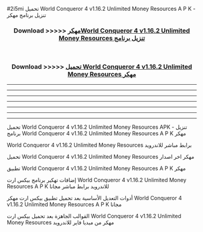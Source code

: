 #2i5mi تحميل World Conqueror 4 v1.16.2 Unlimited Money Resources  A P K - تنزيل برنامج مهكر



<div align="center">
<h3>Download >>>>> <a href="https://runaway1.web.app/?sq=World Conqueror 4 v1.16.2 Unlimited Money Resources ">مهكرWorld Conqueror 4 v1.16.2 Unlimited Money Resources  تنزيل برنامج</a></h3><br>

<h3>Download >>>>> <a href="https://runaway1.web.app/?sq=World Conqueror 4 v1.16.2 Unlimited Money Resources ">تحميل World Conqueror 4 v1.16.2 Unlimited Money Resources  مهكر</a></h3>
</div>


----------------------------------------------------------

----------------------------------------------------------

----------------------------------------------------------

----------------------------------------------------------

----------------------------------------------------------

----------------------------------------------------------

----------------------------------------------------------

تحميل World Conqueror 4 v1.16.2 Unlimited Money Resources  APK - تنزيل برنامج World Conqueror 4 v1.16.2 Unlimited Money Resources  A P K مهكر

World Conqueror 4 v1.16.2 Unlimited Money Resources  برابط مباشر للاندرويد

تحميل World Conqueror 4 v1.16.2 Unlimited Money Resources  مهكر اخر اصدار

تطبيق World Conqueror 4 v1.16.2 Unlimited Money Resources  A P K مهكر

إضافات تهكير برنامج بيكس ارت World Conqueror 4 v1.16.2 Unlimited Money Resources  A P K للاندرويد برابط مباشر مجانا

أدوات التعديل الأساسية بعد تحميل تطبيق بيكس ارت مهكر World Conqueror 4 v1.16.2 Unlimited Money Resources  A P K مجانا

القوالب الجاهزة بعد تحميل بيكس ارت World Conqueror 4 v1.16.2 Unlimited Money Resources  مهكر من ميديا فاير للاندرويد


